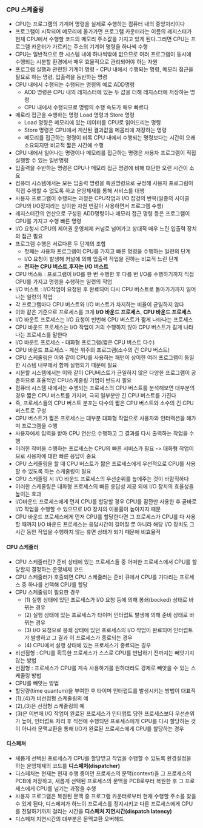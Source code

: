 ### CPU 스케줄링
* CPU는 프로그램의 기계어 명령을 실제로 수행하는 컴퓨터 내의 중앙처리이다
* 프로그램이 시작되어 메모리에 올가가면 프로그램 카운터라는 이름의 레지스터가 현재 CPU에서 수행할 코드의 메모리 주소값을 가지고 있게 된다.그러면 CPU는 프로그램 카운터가 가르키는 주소의 기계어 명령을 하나씩 수행
* CPU는 일반적으로 한 시스템 내에 하나씩밖에 없으므로 여러 프로그램이 동시에 수행되는 시분할 환경에서 매우 효율적으로 관리되어야 하는 자원
* 프로그램 실행과 관련된 기계어 명령 - CPU 내에서 수행되는 명령, 메모리 접근을 필요로 하는 명령, 입출력을 동반하는 명령
* CPU 내에서 수행되는 수행되는 명령의 예로 ADD명령
    * ADD 명령은 CPU 내의 레지스터에 있는 두 값을 더해 레지스터에 저장하는 명령
    * CPU 내에서 수행되므로 명령의 수행 속도가 매우 빠르다
* 메로리 접근을 수행하는 명령 Load 명령과 Store 명령
    * Load 명령은 메모리에 있는 데이터를 CPU로 읽어드리는 명령
    * Store 명령은 CPU에서 계산된 결과값을 메몸리에 저장하는 명령
    * 메모리를 접근하는 명령이 비록 CPU 내에서 수행되는 명령보다는 시간이 오래 소요되지만 비교적 짧은 시간에 수행
* CPU 내에서 일어나는 명령이나 메모리를 접근하는 명령은 사용자 프로그램이 직접 실행할 수 있는 일반명령
* 입출력을 수반하는 명령은 CPU나 메모리 접근 명령에 비해 대단한 오랜 시간이 소요
* 컴퓨터 시스템에서는 모든 입출력 명령을 특권명령으로 규정해 사용자 프로그림이 직접 수행할 수 없도록 하고 운영체제를 통해 서비스를 대행
* 사용자 프로그램이 수행되는 과정은 CPU작업과 I/O 잡겅의 반복(일종의 사이클 CPU와 I/O장치라는 상이한 자원 번갈아 사용하면서 프로그램 수행)
* 레지스터간의 연산으로 구성된 ADD명령이나 메모리 접근 명령 등은 프로그램이 CPU를 가지고 수행 빠른 명령
* I/O 요청시 CPU의 제어권 운영체제 커널로 넘어가고 상대적 매우 느린 입출력 장치의 접근 필요
* 프로그램 수행은 서로다른 두 단계의 조합
  * 첫째는 사용자 프로그램이 CPU를 가지고 빠른 명령을 수행하는 일련의 단계
  * I/O 요청이 발생해 커널에 의해 입출력 작업을 진하는 비교적 느린 단계
  * **전자는 CPU 버스트**,**후자는 I/O 버스트**
* CPU 버스트 : 프로그램이 I/O를 한 번 수행한 후 다름 번 I/O를 수행하기까지 직접 CPU를 가지고 명령을 수행하는 일련의 작업
* I/O 버스트 : I/O작업이 요청된 후 완료되어 다시 CPU 버스트로 돌아가기까지 일어나는 일련의 작업
* 각 프로그램마다 CPU 버스트와 I/O 버스트가 차지하는 비율이 균일하지 않다
* 이와 같은 기준으로 프로세스를 크게 **I/O 바운드 프로세스**, **CPU 바운드 프로세스**
* I/O 바운트 프로세스는 I/O 요청이 빈번해 CPU 버스트가 짧게 나타나는 프로세스
* CPU 바운드 프로세스는 I/O 작업이 거의 수행하지 않아 CPU 버스트가 길게 나타나는 프로세스를 말한다
* I/O 바운트 프로세스 - 대화형 프로그램(짧은 CPU 버스트 다수)
* CPU 바운드 프로세스 - 계산 위주의 프로그램(소수의 긴 CPU 버스트)
* CPU 스케줄링은 이와 같이 CPU를 사용하는 패턴이 상이한 여러 프로그램이 동일한 시스템 내부에서 함께 실행되기 때문에 필요
* 시분할 시스템에서는 이와 같이 CPU버스트가 균일하지 않은 다양한 프로그램이 공존하므로 효율적인 CPU스케줄링 기법이 반드시 필요
* 컴퓨터 시스템 내에서는 수행되는 프로세스의 CPU 버스트를 분석해보면 대부분의 경우 짧은 CPU 버스트를 가지며, 극히 일부분만 긴 CPU 버스트를 가진다
* 즉, 프로세스들의 CPU 버스트 분포는 다수의 짧은 CPU 버스트와 소수의 긴 CPU 버스트로 구성
* CPU 버스트가 짧은 프로세스는 대부분 대화형 작업으로 사용자와 인터랙션을 해가며 프로그램을 수행
* 사용자에세 입력을 받아 CPU 연산으 수행하고 그 결과를 다시 출력하는 작업을 수행
* 이러한 작버을 수행하는 프로세스는 CPU의 빠른 서비스가 필요 -> 대화형 작업이므로 사용자에 대한 빠른 응답이 중요
* CPU 스케줄링을 할 때 CPU 버스트가 짧은 프로세스에게 우선적으로 CPU를 사용할 수 있도록 하는 스케줄링이 필요
* CPU 스케줄링 시 I/O 바운드 프로세스의 우선순위를 높에주는 것이 바람직하다
* 이러한 스케줄링은 대화형 프로세스의 빠른 응답성 제공 외에 I/O 장치의 효율성을 높이는 효과
* I/O바운드 프로세스에게 먼저 CPU를 할당할 경우 CPU를 잠깐만 사용한 후 곧바로 I/O 작업을 수행할 수 있으므로 I/O 장치의 이용률이 높아지지 때문
* CPU 바운드 프로세스에게 먼저 CPU를 할당한다면 그 프로세스가 CPU를 다 사용할 때까지 I/O 바운드 프로세스는 응답시간이 길어질 뿐 아니라 해당 I/O 장치도 그 시간 동안 작업을 수행하지 않는 휴면 상태가 되기 때문에 비효율적
#### CPU 스케줄러
* CPU 스케줄러란? 준비 상태에 있는 프로세스들 중 어떠한 프로세스에서 CPU를 할당할지 결정하는 운영체제 코드
* CPU 스케줄러가 호출되면 CPU 스케줄러는 준비 큐에서 CPU를 기다리는 프로세스 중 하나를 선택해 CPU를 할당
* CPU 스케줄링이 필요한 경우
   * (1) 실행 상태에 있던 프로세스가 I/O 요청 등에 의해 봉쇄(bocked) 상태로 바뀌는 경우
   * (2) 실행 상태에 있는 프로세스가 타이머 인터럽트 발생에 의해 준비 상태로 바뀌는 경우
   * (3) I/O 요청으로 봉쇄 상태에 있던 프로세스의 I/O 작업이 완료되어 인터럽트가 발생하고 그 결과 이 프로세스가 종료되는 경우
   * (4) CPU에서 실행 상태에 있는 프로세스가 종료되는 경우
* 비선점형 : CPU를 획득한 프로세스가 스스로 CPU를 반납하기 전까지는 빼앗기지 않는 방법
* 선점형 : 프로세스가 CPU를 계속 사용하기를 원하더라도 강제로 빼앗을 수 있는 스케줄링 방법
* CPU를 빼앗는 방법
* 할당량(time quantum)을 부여한 후 타이머 인터럽트를 발생시키는 방법이 대표적
* (1),(4)가 비선점형 스케줄링의 예
* (2),(3)은 선점형 스케줄링의 예
* (3)은 이번에 I/O 작업이 완료된 프로세스가 인터럽트 당한 프로세스보다 우선순위가 높아, 인터럽트 처리 후 직전에 수행되던 프로세스에게 CPU를 다시 할당하는 것이 아니라 문맥교환을 통해 I/O가 완료된 프로세스에게 CPU를 할당하는 경우
#### 디스페처
* 새롭게 선택된 프로세스가 CPU를 할당받고 작업을 수행할 수 있도록 환경설정을 하는 운영체제의 코드를 **디스페처(dispatcher)**
* 디스페처는 현재는 현재 수행 중이던 프로세스의 문맥(context)을 그 프로세스의 PCB에 저장하고, 새롭게 선택된 프로세스의 문맥을 PCB로부터 복원한 후 그 프로세스에게 CPU를 넘기는 과정을 수행
* 사용자 프로그램은 복원된 문맥 중 프로그램 카운터로부터 현재 수행할 주소를 찾을 수 있게 된다, 디스페저가 하느이 프로세스를 정지시키고 다른 프로세스에게 CPU를 전달하기까지 걸리는 시간을 **디스페처 지연시간(dispatch latency)**
* 디스페처 지연시간의 대부분은 문맥교환 오버헤드
